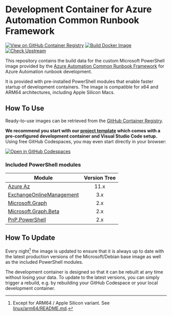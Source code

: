 # Development Container for Azure Automation Common Runbook Framework

[![View on GitHub Container Registry](https://img.shields.io/badge/View%20on-GitHub%20Container%20Registry-blue?logo=github)](https://ghcr.io/workoho/azauto-common-runbook-fw)
[![Build Docker Image](https://github.com/workoho/AzAuto-Common-Runbook-FW.Docker/actions/workflows/docker.yml/badge.svg)](https://github.com/workoho/AzAuto-Common-Runbook-FW.Docker/actions/workflows/docker.yml)
[![Check Upstream](https://github.com/workoho/AzAuto-Common-Runbook-FW.Docker/actions/workflows/upstreams.yml/badge.svg)](https://github.com/workoho/AzAuto-Common-Runbook-FW.Docker/actions/workflows/upstreams.yml)

This repository contains the build data for the custom Microsoft PowerShell image provided by the [Azure Automation Common Runbook Framework](https://github.com/workoho/AzAuto-Common-Runbook-FW) for Azure Automation runbook development.

It is provided with pre-installed PowerShell modules that enable faster startup of development containers. The image is compatible for x64 and ARM64 architectures, including Apple Silicon Macs.

## How To Use

Ready-to-use images can be retrieved from the [GitHub Container Registry](https://ghcr.io/workoho/azauto-common-runbook-fw).

**We recommend you start with our [project template](https://github.com/workoho/AzAuto-Project.tmpl) which comes with a pre-configured development container and Visual Studio Code setup.** Using free GitHub Codespaces, you may even start directly in your browser:

[![Open in GitHub Codespaces](https://github.com/codespaces/badge.svg)](https://codespaces.new/Workoho/AzAuto-Project.tmpl)

### Included PowerShell modules

| Module                           | Version Tree |
| ---------------------------------|:------------:|
| [Azure Az][1]                    |         11.x |
| [ExchangeOnlineManagement][2]    |          3.x |
| [Microsoft.Graph][3]             |          2.x |
| [Microsoft.Graph.Beta][4]        |          2.x |
| [PnP.PowerShell][5]              |          2.x |

[1]: https://learn.microsoft.com/en-us/powershell/azure/new-azureps-module-az
[2]: https://learn.microsoft.com/en-us/powershell/exchange/exchange-online-powershell
[3]: https://learn.microsoft.com/en-us/powershell/microsoftgraph/?view=graph-powershell-1.0
[4]: https://learn.microsoft.com/en-us/powershell/microsoftgraph/?view=graph-powershell-beta
[5]: https://pnp.github.io/powershell/

## How To Update

Every night[^1] the image is updated to ensure that it is always up to date with the latest production versions of the Microsoft/Debian base image as well as the included PowerShell modules.

The development container is designed so that it can be rebuilt at any time without losing your data. To update to the latest versions, you can simply trigger a rebuild, e.g. by rebuilding your GitHub Codespace or your local development container.



[^1]: Except for ARM64 / Apple Silicon variant. See [linux/arm64/README.md](https://github.com/workoho/AzAuto-Common-Runbook-FW.Docker/blob/main/linux/arm64/README.md).
